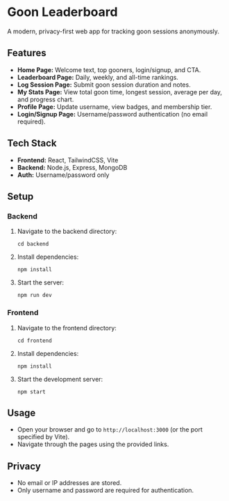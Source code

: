 # Goon Leaderboard

A modern, privacy-first web app for tracking goon sessions anonymously.

## Features

- **Home Page:** Welcome text, top gooners, login/signup, and CTA.
- **Leaderboard Page:** Daily, weekly, and all-time rankings.
- **Log Session Page:** Submit goon session duration and notes.
- **My Stats Page:** View total goon time, longest session, average per day, and progress chart.
- **Profile Page:** Update username, view badges, and membership tier.
- **Login/Signup Page:** Username/password authentication (no email required).

## Tech Stack

- **Frontend:** React, TailwindCSS, Vite
- **Backend:** Node.js, Express, MongoDB
- **Auth:** Username/password only

## Setup

### Backend

1. Navigate to the backend directory:
   ```
   cd backend
   ```

2. Install dependencies:
   ```
   npm install
   ```

3. Start the server:
   ```
   npm run dev
   ```

### Frontend

1. Navigate to the frontend directory:
   ```
   cd frontend
   ```

2. Install dependencies:
   ```
   npm install
   ```

3. Start the development server:
   ```
   npm start
   ```

## Usage

- Open your browser and go to `http://localhost:3000` (or the port specified by Vite).
- Navigate through the pages using the provided links.

## Privacy

- No email or IP addresses are stored.
- Only username and password are required for authentication. 